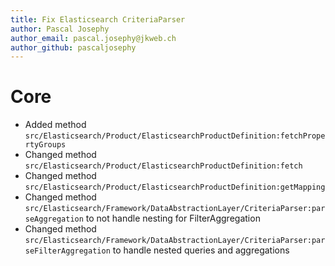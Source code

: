 ```yaml
---
title: Fix Elasticsearch CriteriaParser
author: Pascal Josephy
author_email: pascal.josephy@jkweb.ch
author_github: pascaljosephy
---
```

# Core
*  Added method `src/Elasticsearch/Product/ElasticsearchProductDefinition:fetchPropertyGroups`
*  Changed method `src/Elasticsearch/Product/ElasticsearchProductDefinition:fetch`
*  Changed method `src/Elasticsearch/Product/ElasticsearchProductDefinition:getMapping`
*  Changed method `src/Elasticsearch/Framework/DataAbstractionLayer/CriteriaParser:parseAggregation` to not handle nesting for FilterAggregation
*  Changed method `src/Elasticsearch/Framework/DataAbstractionLayer/CriteriaParser:parseFilterAggregation` to handle nested queries and aggregations
